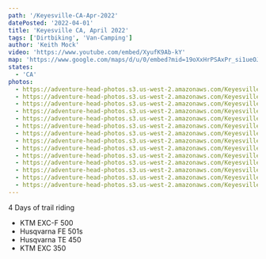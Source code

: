 ```yaml
---
path: '/Keyesville-CA-Apr-2022'
datePosted: '2022-04-01'
title: 'Keyesville CA, April 2022'
tags: ['Dirtbiking', 'Van-Camping']
author: 'Keith Mock'
video: 'https://www.youtube.com/embed/XyufK9Ab-kY'
map: 'https://www.google.com/maps/d/u/0/embed?mid=19oXxHrPSAxPr_si1ueOJ0VngdpLyCn91&ehbc=2E312F'
states:
  - 'CA'
photos:
  - https://adventure-head-photos.s3.us-west-2.amazonaws.com/Keyesville-CA-Apr-2022/IMG_4388.jpeg
  - https://adventure-head-photos.s3.us-west-2.amazonaws.com/Keyesville-CA-Apr-2022/IMG_4331.jpeg
  - https://adventure-head-photos.s3.us-west-2.amazonaws.com/Keyesville-CA-Apr-2022/IMG_4367.jpeg
  - https://adventure-head-photos.s3.us-west-2.amazonaws.com/Keyesville-CA-Apr-2022/IMG_4370.jpeg
  - https://adventure-head-photos.s3.us-west-2.amazonaws.com/Keyesville-CA-Apr-2022/IMG_4382.jpeg
  - https://adventure-head-photos.s3.us-west-2.amazonaws.com/Keyesville-CA-Apr-2022/IMG_4385.jpeg
  - https://adventure-head-photos.s3.us-west-2.amazonaws.com/Keyesville-CA-Apr-2022/IMG_4390.jpeg
  - https://adventure-head-photos.s3.us-west-2.amazonaws.com/Keyesville-CA-Apr-2022/IMG_4444.jpeg
  - https://adventure-head-photos.s3.us-west-2.amazonaws.com/Keyesville-CA-Apr-2022/IMG_4454.jpeg
  - https://adventure-head-photos.s3.us-west-2.amazonaws.com/Keyesville-CA-Apr-2022/IMG_4468.jpeg
  - https://adventure-head-photos.s3.us-west-2.amazonaws.com/Keyesville-CA-Apr-2022/IMG_4436.jpeg
  - https://adventure-head-photos.s3.us-west-2.amazonaws.com/Keyesville-CA-Apr-2022/IMG_4524.jpeg
  - https://adventure-head-photos.s3.us-west-2.amazonaws.com/Keyesville-CA-Apr-2022/IMG_4542.jpeg
  - https://adventure-head-photos.s3.us-west-2.amazonaws.com/Keyesville-CA-Apr-2022/IMG_4436.jpeg
---
```


4 Days of trail riding

- KTM EXC-F 500
- Husqvarna FE 501s
- Husqvarna TE 450
- KTM EXC 350
